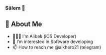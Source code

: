 ### Sälem 👋
## 🚀 About Me
- 👨🏻‍💻 I’m Alibek (iOS Developer)
- 🌱 I’m interested in Software developing
- 📫 How to reach me @alkhero21 (telegram)


